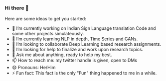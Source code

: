 ### Hi there 👋

<!--
**0sparsh2/0sparsh2** is a ✨ _special_ ✨ repository because its `README.md` (this file) appears on your GitHub profile. -->

Here are some ideas to get you started:

- 🔭 I’m currently working on Indian Sign Language translation Code and some other projects simulateously. 
- 🌱 I’m currently learning NLP in depth, Time Series and GANs.
- 👯 I’m looking to collaborate Deep Learning based research assignments.
- 🤔 I’m looking for help to finalize and work upon research topics.
- 💬 Ask me about anything, ready to help my best.
- 📫 How to reach me: my twitter handle is given, open to DMs
- 😄 Pronouns: He/Him
- ⚡ Fun fact: This fact is the only "Fun" thing happened to me in a while.


